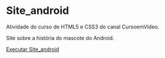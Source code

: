 # Site_android
 Atividade do curso de HTML5 e CSS3 do canal CursoemVideo.

 Site sobre a história do mascote do Android.

 <a href="https://hilariomarques.github.io/Site_android/Desafio3_HTML/android.Html">Executar Site_android</a>
